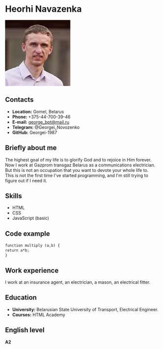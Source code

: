# Heorhi Navazenka
![Heorhi Navazenka](https://github.com/Georgei-1987/rsschool-cv/raw/gh-pages/My_photo.jpg "Hello, dear friend :-)")
## Contacts
* **Location:** Gomel, Belarus
* **Phone:** +375-44-700-39-46
* **E-mail:** george_bpt@mail.ru
* **Telegram:** @Georgei_Novozenko
* **GitHub:** Georgei-1987
## Briefly about me
The highest goal of my life is to glorify God and to rejoice in Him forever.  
Now I work at Gazprom transgaz Belarus as a communications electrician.  
But this is not an occupation that you want to devote your whole life to.  
This is not the first time I've started programming, and I'm still trying to figure out if I need it.
## Skills
* HTML
* CSS
* JavaScript (basic)
## Code example
```
function multiply (a,b) {
return a*b;
}
```
## Work experience
I work at an insurance agent, an electrician, a mason, an electrical fitter.
## Education
* **University:** Belarusian State University of Transport, Electrical Engineer.
* **Courses:** HTML Academy
## English level
**A2**
